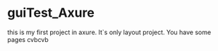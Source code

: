 # guiTest_Axure
this is my first project in axure. It`s only layout project.
You have some pages cvbcvb

